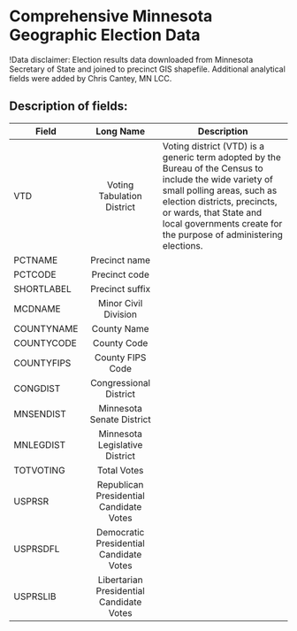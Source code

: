 # Comprehensive Minnesota Geographic Election Data

!Data disclaimer: Election results data downloaded from Minnesota Secretary of State and joined to precinct GIS shapefile. Additional analytical fields were added by Chris Cantey, MN LCC.

## Description of fields:

| Field         | Long Name     | Description  |
| ------------- |:-------------:| -------|
| VTD           | Voting Tabulation District | Voting district (VTD) is a generic term adopted by the Bureau of the Census to include the wide variety of small polling areas, such as election districts, precincts, or wards, that State and local governments create for the purpose of administering elections. |
| PCTNAME      | Precinct name      |    |
| PCTCODE | Precinct code      |     |
| SHORTLABEL | Precinct suffix      |     |
| MCDNAME | Minor Civil Division      |     |
| COUNTYNAME | County Name      |     |
| COUNTYCODE | County Code      |     |
| COUNTYFIPS | County FIPS Code      |     |
| CONGDIST | Congressional District      |     |
| MNSENDIST | Minnesota Senate District      |     |
| MNLEGDIST | Minnesota Legislative District     |     |
| TOTVOTING | Total Votes     |     |
| USPRSR | Republican Presidential Candidate Votes      |     |
| USPRSDFL | Democratic Presidential Candidate Votes      |     |
| USPRSLIB | Libertarian Presidential Candidate Votes      |     |